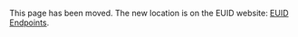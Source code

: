 This page has been moved. The new location is on the EUID website: [EUID Endpoints](https://euid.eu/docs/endpoints/summary-endpoints).
